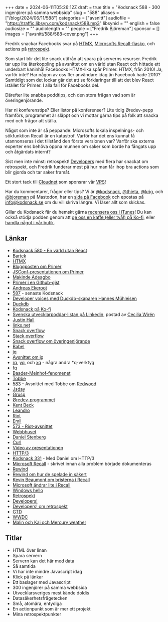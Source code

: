 +++
date = 2024-06-11T05:26:12Z
draft = true
title = "Kodsnack 588 - 300 ingenjörer på samma webbsida"
slug = "588"
aliases = ["/blog/2024/06/11/588"]
categories = ["avsnitt"]
audiofile = "https://traffic.libsyn.com/kodsnack/588.mp3"
libsynid = ""
english = false
audiosize = ""
audiolength = ""
people = ["Fredrik Björeman"]
sponsor = []
images = ["avsnitt/588/588-cover.png"]
+++

Fredrik snackar Facebooks svar på [HTMX](https://htmx.org/), [Microsofts Recall-fiasko](https://doublepulsar.com/recall-stealing-everything-youve-ever-typed-or-viewed-on-your-own-windows-pc-is-now-possible-da3e12e9465e?gi=19cad07c5eea), och actions på [retrospekt](https://en.wikipedia.org/wiki/Retrospective#Software_development).

Som start blir det lite snack utifrån att spara på serverns resurser. Fredrik tar upp lite återkoppling på avsnittet om en värld utan React och hittade ett underbart kaninhål Facebooks HTMX-lika spår Primer. HTMX, från 2010! Ja, varför inte? Har någon av oss fler användare idag än Facebook hade 2010? Samtidigt som det lockar går det att se förklaringar till att det blev React istället för Primer. I alla fall för Facebooks del.

Därefter lite snabba poddtips, och den stora frågan vad som är överingenjörande.

Har ni konferenstips? Eller listor på konferenser? Lite tidig Øredev-pepp framförs, programmet är släppt och vi mottar gärna tips på folk att snacka med och frågor att ställa.

Något som inte är så peppande: Microsofts lokala inspelnings- och sökfunktion Recall är en katastrof. Varför har det ens kunnat få utannonseras i det tillstånd den första versionen var? Varför ska externa experter ens behöva öppna munnen om saker som borde ha fångats upp och åtgärdats internt?

Sist men inte minst: retrospekt! [Developers](https://developerspodcast.com/episodes/167-ar-retrospektiv-en-sjalsdodande-aktivitet) med flera har snackat om retrospekt, och Fredrik funderar mest på hur man får ihop bra actions som blir gjorda och tar saker framåt.

Ett stort tack till [Cloudnet](https://www.cloudnet.se) som sponsrar vår [VPS](https://en.wikipedia.org/wiki/Virtual_private_server)!

Har du kommentarer, frågor eller tips? Vi är [@kodsnack](https://social.podsnack.se/@kodsnack), [@thieta](https://6510.nu/@thieta), [@krig](https://6510.nu/@krig), och [@bjoreman](https://toot.cafe/@bjoreman) på Mastodon, har en [sida på Facebook](https://www.facebook.com/) och epostas på [info@kodsnack.se](mailto:info@kodsnack.se) om du vill skriva längre. Vi läser allt som skickas.

Gillar du Kodsnack får du hemskt gärna [recensera oss i iTunes](https://itunes.apple.com/se/podcast/kodsnack/id561631498?l=en)! Du kan också stödja podden genom att <a href="https://ko-fi.com/kodsnack" rel="payment">ge oss en kaffe (eller två!) på Ko-fi</a>, eller [handla något i vår butik](https://shop.spreadshirt.se/kodsnack/).

## Länkar
* [Kodsnack 580 - En värld utan React](https://kodsnack.se/580/)
* [Bartek](https://brtk.se/)
* [HTMX](https://htmx.org/)
* [Bloggposten om Primer](https://blog.williammanley.net/2024/02/20/primer-facebooks-htmx-from-2010.html)
* [JSConf-presentationen om Primer](https://www.youtube.com/watch?v=wHlyLEPtL9o)
* [Makinde Adeagbo](https://gist.github.com/makinde)
* [Primer i en Github-gist](https://gist.github.com/makinde/376039)
* [Andreas Ekeroot](https://andreasekeroot.com/)
* [587](https://kodsnack.se/587/) - senaste Kodsnack
* [Developer voices med Duckdb-skaparen Hannes Mühleisen](https://zencastr.com/z/6vQ7XQsq)
* [Duckdb](https://duckdb.org/)
* [Kodsnack på Ko-fi](https://ko-fi.com/kodsnack)
* [Svenska utvecklarpoddar-listan på Linkedin](https://www.linkedin.com/feed/update/urn:li:activity:7194611226616705027/), postad av [Cecilia Wirén](https://www.linkedin.com/in/ceciliasharp/)
* [Justin Hall](https://en.wikipedia.org/wiki/Justin_Hall)
* [links.net](https://links.net/)
* [Snack overflow](https://shows.acast.com/snack-overflow)
* [Stack overflow](https://en.wikipedia.org/wiki/Stack_Overflow)
* [Snack overflow om överingenjörande](https://shows.acast.com/snack-overflow/episodes/sluta-overengineera)
* [Babel](https://en.wikipedia.org/wiki/Babel_%28transcompiler%29)
* [jq](https://jqlang.github.io/jq/)
* [Avsnittet om jq](https://kodsnack.se/585/)
* [rq](https://github.com/dflemstr/rq), [yq](https://github.com/mikefarah/yq), och [xq](https://github.com/sibprogrammer/xq) - några andra *q-verktyg
* [fq](https://github.com/wader/fq)
* [Baader-Meinhof-fenomenet](https://en.wikipedia.org/wiki/Frequency_illusion)
* [Tobbe](https://tlundberg.com/)
* [583](https://kodsnack.se/583/) - Avsnittet med Tobbe om [Redwood](https://redwoodjs.com/)
* [Jsday](https://2024.jsday.it/talks_speakers/)
* [Grusp](https://www.grusp.org/en/)
* [Øredev-programmet](https://oredev.org/program)
* [Kent Beck](https://en.wikipedia.org/wiki/Kent_Beck)
* [Leandro](https://x.com/leostera)
* [Riot](https://riot.ml/)
* [Emil](https://priver.dev/about/)
* [573 - Riot-avsnittet](https://kodsnack.se/573/)
* [Webbhuset](https://webbhuset.se/)
* [Daniel Stenberg](https://daniel.haxx.se/)
* [Curl](https://curl.se/)
* [Video av presentationen](https://webbhuset.se/artiklar/webinar-with-daniel-stenberg)
* [HTTP/3](https://en.wikipedia.org/wiki/HTTP/3)
* [Kodsnack 331](https://kodsnack.se/331/) - Med Daniel om HTTP/3
* [Microsoft Recall](https://www.theverge.com/2024/5/20/24159258/microsoft-recall-ai-explorer-windows-11-surface-event) - skrivet innan alla problem började dokumenteras
* [Rewind](https://www.rewind.ai/)
* [Rewind om hur de spelade in säkert](https://www.rewind.ai/privacy-first)
* [Kevin Beaumont om bristerna i Recall](https://doublepulsar.com/recall-stealing-everything-youve-ever-typed-or-viewed-on-your-own-windows-pc-is-now-possible-da3e12e9465e?gi=19cad07c5eea)
* [Microsoft ändrar lite i Recall](https://www.theverge.com/2024/6/7/24173499/microsoft-windows-recall-response-security-concerns)
* [Windows hello](https://support.microsoft.com/sv-se/windows/konfigurera-windows-hello-dae28983-8242-bb2a-d3d1-87c9d265a5f0)
* [Retrospekt](https://en.wikipedia.org/wiki/Retrospective#Software_development)
* [Developers!](https://developerspodcast.com/)
* [Developers! om retrospekt](https://developerspodcast.com/episodes/167-ar-retrospektiv-en-sjalsdodande-aktivitet)
* [GTD](https://en.wikipedia.org/wiki/Getting_Things_Done)
* [WWDC](https://en.wikipedia.org/wiki/Worldwide_Developers_Conference)
* [Malin och Kai och Mercury weather](https://kodsnack.se/584/)

## Titlar
* HTML över linan
* Spara servern
* Servern kan det här med data
* Så samtida
* Vi har inte mindre Javascript idag
* Klick på länkar
* Ett baslager med Javascript
* 300 ingenjörer på samma webbsida
* Utvecklarsveriges mest kände doldis
* Datasäkerhetsfrågetecken
* Små, atomära, entydiga
* En actionpunkt som är mer ett projekt
* Mina retrospektpunkter
